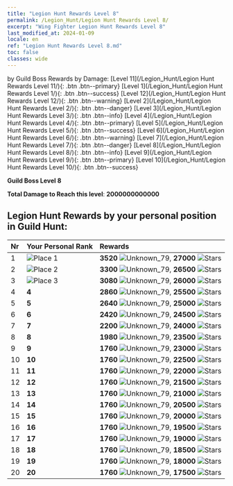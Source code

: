 ```yaml
---
title: "Legion Hunt Rewards Level 8"
permalink: /Legion_Hunt/Legion Hunt Rewards Level 8/
excerpt: "Wing Fighter Legion Hunt Rewards Level 8"
last_modified_at: 2024-01-09
locale: en
ref: "Legion Hunt Rewards Level 8.md"
toc: false
classes: wide
---
```


  by Guild Boss Rewards by Damage:   [Level 11](/Legion_Hunt/Legion Hunt Rewards Level 11/){: .btn .btn--primary}   [Level 1](/Legion_Hunt/Legion Hunt Rewards Level 1/){: .btn .btn--success}   [Level 12](/Legion_Hunt/Legion Hunt Rewards Level 12/){: .btn .btn--warning}   [Level 2](/Legion_Hunt/Legion Hunt Rewards Level 2/){: .btn .btn--danger}   [Level 3](/Legion_Hunt/Legion Hunt Rewards Level 3/){: .btn .btn--info}   [Level 4](/Legion_Hunt/Legion Hunt Rewards Level 4/){: .btn .btn--primary}   [Level 5](/Legion_Hunt/Legion Hunt Rewards Level 5/){: .btn .btn--success}   [Level 6](/Legion_Hunt/Legion Hunt Rewards Level 6/){: .btn .btn--warning}   [Level 7](/Legion_Hunt/Legion Hunt Rewards Level 7/){: .btn .btn--danger}   [Level 8](/Legion_Hunt/Legion Hunt Rewards Level 8/){: .btn .btn--info}   [Level 9](/Legion_Hunt/Legion Hunt Rewards Level 9/){: .btn .btn--primary}   [Level 10](/Legion_Hunt/Legion Hunt Rewards Level 10/){: .btn .btn--success} 



  **Guild Boss Level 8**

 **Total Damage to Reach this level**: **2000000000000**



## Legion Hunt Rewards by your personal position in Guild Hunt:

  |  Nr | Your Personal Rank | Rewards |
  |:----|:-------------------|:-------------|
 | 1  | ![Place 1](/images/place_1_p.png) | **3520** ![Unknown_79](/images/item/jt_jd_img25_p.png),  **27000** ![Stars](/images/item/Stars_p.png) |
 | 2  | ![Place 2](/images/place_2_p.png) | **3300** ![Unknown_79](/images/item/jt_jd_img25_p.png),  **26500** ![Stars](/images/item/Stars_p.png) |
 | 3  | ![Place 3](/images/place_3_p.png) | **3080** ![Unknown_79](/images/item/jt_jd_img25_p.png),  **26000** ![Stars](/images/item/Stars_p.png) |
 | 4  | **4** | **2860** ![Unknown_79](/images/item/jt_jd_img25_p.png),  **25500** ![Stars](/images/item/Stars_p.png) |
 | 5  | **5** | **2640** ![Unknown_79](/images/item/jt_jd_img25_p.png),  **25000** ![Stars](/images/item/Stars_p.png) |
 | 6  | **6** | **2420** ![Unknown_79](/images/item/jt_jd_img25_p.png),  **24500** ![Stars](/images/item/Stars_p.png) |
 | 7  | **7** | **2200** ![Unknown_79](/images/item/jt_jd_img25_p.png),  **24000** ![Stars](/images/item/Stars_p.png) |
 | 8  | **8** | **1980** ![Unknown_79](/images/item/jt_jd_img25_p.png),  **23500** ![Stars](/images/item/Stars_p.png) |
 | 9  | **9** | **1760** ![Unknown_79](/images/item/jt_jd_img25_p.png),  **23000** ![Stars](/images/item/Stars_p.png) |
 | 10  | **10** | **1760** ![Unknown_79](/images/item/jt_jd_img25_p.png),  **22500** ![Stars](/images/item/Stars_p.png) |
 | 11  | **11** | **1760** ![Unknown_79](/images/item/jt_jd_img25_p.png),  **22000** ![Stars](/images/item/Stars_p.png) |
 | 12  | **12** | **1760** ![Unknown_79](/images/item/jt_jd_img25_p.png),  **21500** ![Stars](/images/item/Stars_p.png) |
 | 13  | **13** | **1760** ![Unknown_79](/images/item/jt_jd_img25_p.png),  **21000** ![Stars](/images/item/Stars_p.png) |
 | 14  | **14** | **1760** ![Unknown_79](/images/item/jt_jd_img25_p.png),  **20500** ![Stars](/images/item/Stars_p.png) |
 | 15  | **15** | **1760** ![Unknown_79](/images/item/jt_jd_img25_p.png),  **20000** ![Stars](/images/item/Stars_p.png) |
 | 16  | **16** | **1760** ![Unknown_79](/images/item/jt_jd_img25_p.png),  **19500** ![Stars](/images/item/Stars_p.png) |
 | 17  | **17** | **1760** ![Unknown_79](/images/item/jt_jd_img25_p.png),  **19000** ![Stars](/images/item/Stars_p.png) |
 | 18  | **18** | **1760** ![Unknown_79](/images/item/jt_jd_img25_p.png),  **18500** ![Stars](/images/item/Stars_p.png) |
 | 19  | **19** | **1760** ![Unknown_79](/images/item/jt_jd_img25_p.png),  **18000** ![Stars](/images/item/Stars_p.png) |
 | 20  | **20** | **1760** ![Unknown_79](/images/item/jt_jd_img25_p.png),  **17500** ![Stars](/images/item/Stars_p.png) |
